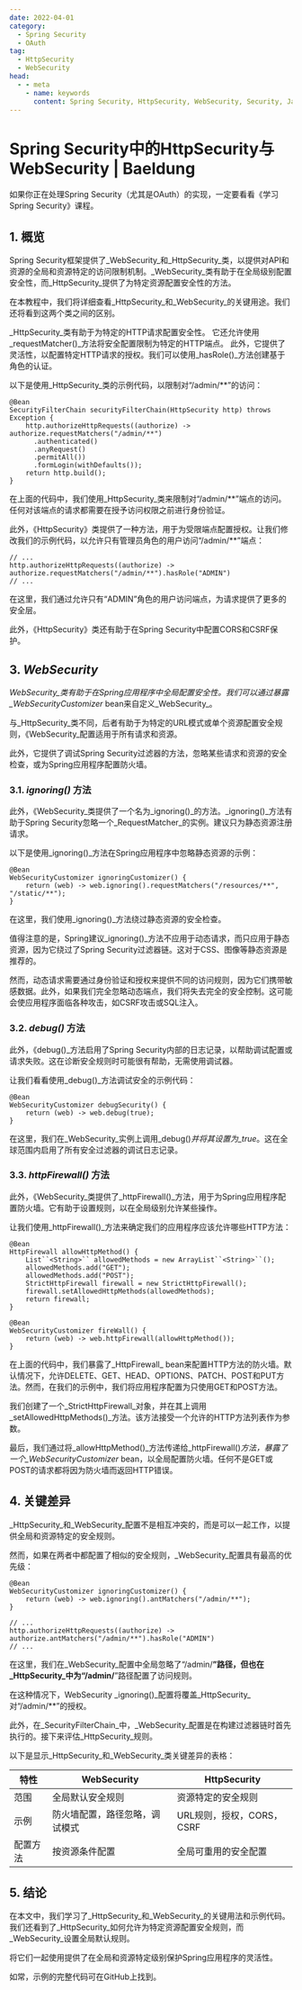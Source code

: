 ```yaml
---
date: 2022-04-01
category:
  - Spring Security
  - OAuth
tag:
  - HttpSecurity
  - WebSecurity
head:
  - - meta
    - name: keywords
      content: Spring Security, HttpSecurity, WebSecurity, Security, Java
---
```

# Spring Security中的HttpSecurity与WebSecurity | Baeldung

如果你正在处理Spring Security（尤其是OAuth）的实现，一定要看看《学习Spring Security》课程。

## 1. 概览
Spring Security框架提供了_WebSecurity_和_HttpSecurity_类，以提供对API和资源的全局和资源特定的访问限制机制。_WebSecurity_类有助于在全局级别配置安全性，而_HttpSecurity_提供了为特定资源配置安全性的方法。

在本教程中，我们将详细查看_HttpSecurity_和_WebSecurity_的关键用途。我们还将看到这两个类之间的区别。

_HttpSecurity_类有助于为特定的HTTP请求配置安全性。
它还允许使用_requestMatcher()_方法将安全配置限制为特定的HTTP端点。
此外，它提供了灵活性，以配置特定HTTP请求的授权。我们可以使用_hasRole()_方法创建基于角色的认证。

以下是使用_HttpSecurity_类的示例代码，以限制对“/admin/**”的访问：

```
@Bean
SecurityFilterChain securityFilterChain(HttpSecurity http) throws Exception {
    http.authorizeHttpRequests((authorize) -> authorize.requestMatchers("/admin/**")
      .authenticated()
      .anyRequest()
      .permitAll())
      .formLogin(withDefaults());
    return http.build();
}
```

在上面的代码中，我们使用_HttpSecurity_类来限制对“/admin/**”端点的访问。任何对该端点的请求都需要在授予访问权限之前进行身份验证。

此外，《HttpSecurity》类提供了一种方法，用于为受限端点配置授权。让我们修改我们的示例代码，以允许只有管理员角色的用户访问“/admin/**”端点：

```
// ...
http.authorizeHttpRequests((authorize) -> authorize.requestMatchers("/admin/**").hasRole("ADMIN")
// ...
```

在这里，我们通过允许只有“ADMIN”角色的用户访问端点，为请求提供了更多的安全层。

此外，《HttpSecurity》类还有助于在Spring Security中配置CORS和CSRF保护。

## 3. _WebSecurity_
_WebSecurity_类有助于在Spring应用程序中全局配置安全性。我们可以通过暴露_WebSecurityCustomizer_ bean来自定义_WebSecurity_。

与_HttpSecurity_类不同，后者有助于为特定的URL模式或单个资源配置安全规则，《WebSecurity_配置适用于所有请求和资源。

此外，它提供了调试Spring Security过滤器的方法，忽略某些请求和资源的安全检查，或为Spring应用程序配置防火墙。

### 3.1. _ignoring()_ 方法
此外，《WebSecurity_类提供了一个名为_ignoring()_的方法。_ignoring()_方法有助于Spring Security忽略一个_RequestMatcher_的实例。建议只为静态资源注册请求。

以下是使用_ignoring()_方法在Spring应用程序中忽略静态资源的示例：

```
@Bean
WebSecurityCustomizer ignoringCustomizer() {
    return (web) -> web.ignoring().requestMatchers("/resources/**", "/static/**");
}
```

在这里，我们使用_ignoring()_方法绕过静态资源的安全检查。

值得注意的是，Spring建议_ignoring()_方法不应用于动态请求，而只应用于静态资源，因为它绕过了Spring Security过滤器链。这对于CSS、图像等静态资源是推荐的。

然而，动态请求需要通过身份验证和授权来提供不同的访问规则，因为它们携带敏感数据。此外，如果我们完全忽略动态端点，我们将失去完全的安全控制。这可能会使应用程序面临各种攻击，如CSRF攻击或SQL注入。

### 3.2. _debug()_ 方法
此外，《debug()_方法启用了Spring Security内部的日志记录，以帮助调试配置或请求失败。这在诊断安全规则时可能很有帮助，无需使用调试器。

让我们看看使用_debug()_方法调试安全的示例代码：

```
@Bean
WebSecurityCustomizer debugSecurity() {
    return (web) -> web.debug(true);
}
```

在这里，我们在_WebSecurity_实例上调用_debug()_并将其设置为_true_。这在全球范围内启用了所有安全过滤器的调试日志记录。

### 3.3. _httpFirewall()_ 方法
此外，《WebSecurity_类提供了_httpFirewall()_方法，用于为Spring应用程序配置防火墙。它有助于设置规则，以在全局级别允许某些操作。

让我们使用_httpFirewall()_方法来确定我们的应用程序应该允许哪些HTTP方法：

```
@Bean
HttpFirewall allowHttpMethod() {
    List``<String>`` allowedMethods = new ArrayList``<String>``();
    allowedMethods.add("GET");
    allowedMethods.add("POST");
    StrictHttpFirewall firewall = new StrictHttpFirewall();
    firewall.setAllowedHttpMethods(allowedMethods);
    return firewall;
}

@Bean
WebSecurityCustomizer fireWall() {
    return (web) -> web.httpFirewall(allowHttpMethod());
}
```

在上面的代码中，我们暴露了_HttpFirewall_ bean来配置HTTP方法的防火墙。默认情况下，允许DELETE、GET、HEAD、OPTIONS、PATCH、POST和PUT方法。然而，在我们的示例中，我们将应用程序配置为只使用GET和POST方法。

我们创建了一个_StrictHttpFirewall_对象，并在其上调用_setAllowedHttpMethods()_方法。该方法接受一个允许的HTTP方法列表作为参数。

最后，我们通过将_allowHttpMethod()_方法传递给_httpFirewall()_方法，暴露了一个_WebSecurityCustomizer_ bean，以全局配置防火墙。任何不是GET或POST的请求都将因为防火墙而返回HTTP错误。

## 4. 关键差异
_HttpSecurity_和_WebSecurity_配置不是相互冲突的，而是可以一起工作，以提供全局和资源特定的安全规则。

然而，如果在两者中都配置了相似的安全规则，_WebSecurity_配置具有最高的优先级：

```
@Bean
WebSecurityCustomizer ignoringCustomizer() {
    return (web) -> web.ignoring().antMatchers("/admin/**");
}

// ...
http.authorizeHttpRequests((authorize) -> authorize.antMatchers("/admin/**").hasRole("ADMIN")
// ...
```

在这里，我们在_WebSecurity_配置中全局忽略了“/admin/**”路径，但也在_HttpSecurity_中为“/admin/**”路径配置了访问规则。

在这种情况下，WebSecurity _ignoring()_配置将覆盖_HttpSecurity_对“/admin/**”的授权。

此外，在_SecurityFilterChain_中，_WebSecurity_配置是在构建过滤器链时首先执行的。接下来评估_HttpSecurity_规则。

以下是显示_HttpSecurity_和_WebSecurity_类关键差异的表格：

| 特性 | WebSecurity | HttpSecurity |
| --- | --- | --- |
| 范围 | 全局默认安全规则 | 资源特定的安全规则 |
| 示例 | 防火墙配置，路径忽略，调试模式 | URL规则，授权，CORS，CSRF |
| 配置方法 | 按资源条件配置 | 全局可重用的安全配置 |

## 5. 结论
在本文中，我们学习了_HttpSecurity_和_WebSecurity_的关键用法和示例代码。我们还看到了_HttpSecurity_如何允许为特定资源配置安全规则，而_WebSecurity_设置全局默认规则。

将它们一起使用提供了在全局和资源特定级别保护Spring应用程序的灵活性。

如常，示例的完整代码可在GitHub上找到。